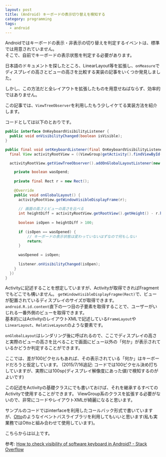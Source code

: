 ```yaml
---
layout: post
title: (Android) キーボードの表示切り替えを検知する
category: programming
tags:
  - android
---
```


Androidではキーボードの表示・非表示の切り替えを判定するイベントは、標準では用意されていません。  
そこで、自前でキーボードの表示状態を判定する必要があります。

日本語のドキュメントを探したところ、LinearLayout等を拡張し、`onMeasure`でディスプレイの高さとビューの高さを比較する実装の記事をいくつか発見しました。

しかし、この方法だと全レイアウトを拡張したものを用意せねばならず、効率的ではありません。

この記事では、`ViewTreeObserver`を利用したもう少しイケてる実装方法を紹介します。

コードとしては以下のとおりです。


```java
public interface OnKeyboardVisibilityListener {
  public void onVisibilityChanged(boolean isVisible);
}

public final void setKeyboardListener(final OnKeyboardVisibilityListener listener) {
  final View activityRootView = ((ViewGroup)getActivity().findViewById(android.R.id.content)).getChildAt(0);

  activityRootView.getViewTreeObserver().addOnGlobalLayoutListener(new OnGlobalLayoutListener() {

    private boolean wasOpend;
    
    private final Rect r = new Rect();
    
    @Override
    public void onGlobalLayout() {
      activityRootView.getWindowVisibleDisplayFrame(r);
      
      // 画面の高さとビューの高さを比べる
      int heightDiff = activityRootView.getRootView().getHeight() - r.height();
        
      boolean isOpen = heightDiff > 100;
      
      if (isOpen == wasOpened) {
          // キーボードの表示状態は変わっていないはずなので何もしない
          return;
      }
        
      wasOpened = isOpen;
      
      listener.onVisibilityChanged(isOpen);
    }   
  })
}
```

Activityに記述することを想定していますが、Activityが取得できればFragmentでもどこでも構いません。
`getWindowVisibleDisplayFragme(Rect)`で、ビューが配置されているディスプレイのサイズが取得できます。  
`android.R.id.content`直下の一つ目の子要素を取得することで、ユーザーがいじれる一番外側のビューを取得できます。  
基本的にはActivityのレイアウトXMLで記述している`FrameLayout`や`LinearLayout`、`RelativeLayout`のような要素です。

`onGlobalLayout`はレンダリング後に呼ばれるので、ここでディスプレイの高さと実際のビューの高さを比べることで画面にビュー以外の「何か」が表示されているかどうか判定することができます。

ここでは、差が100ピクセルもあれば、その表示されている「何か」はキーボードだろうと仮定しています。
(2015/7/16追記: コードでは100ピクセル決め打ちしていますが、実際には100sp(ディスプレイ解像度にあった値)で検知するのがよいです)

この記述をActivityの基礎クラスにでも書いておけば、それを継承するすべてのActivityで使用することができます。
ViewGroup系のクラスを拡張する必要がないので、非常にコードやレイアウトXMLが綺麗になると思います。

サンプルのコードではinterfaceを利用したコールバック形式で書いていますが、[Otto](http://square.github.io/otto/)のようなイベントバスライブラリを利用してもいいと思います(私も実業務ではOttoと組み合わせて使用しています)。

こちらからは以上です。

参考: [How to check visibility of software keyboard in Android? - Stack Overflow](http://stackoverflow.com/questions/2150078/how-to-check-visibility-of-software-keyboard-in-android)
